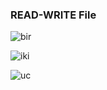 ### READ-WRITE File
![bir](https://github.com/BakuEngineeringUniversity/ff-read-write-file-esatiyev/assets/108625030/c771b7ba-01c7-461b-aabd-417054a04d8d)

![iki](https://github.com/BakuEngineeringUniversity/ff-read-write-file-esatiyev/assets/108625030/8baec408-91c9-457b-afa3-c91d94acf037)

![uc](https://github.com/BakuEngineeringUniversity/ff-read-write-file-esatiyev/assets/108625030/4294968a-0215-4c6c-90ba-61ce0f99dd1f)
